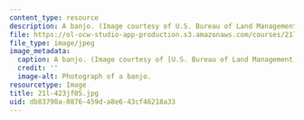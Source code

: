 ```yaml
---
content_type: resource
description: A banjo. (Image courtesy of U.S. Bureau of Land Management.)
file: https://ol-ocw-studio-app-production.s3.amazonaws.com/courses/21l-423j-introduction-to-anglo-american-folk-music-fall-2005/db83790a0876459da8e643cf46218a33_21l-423jf05.jpg
file_type: image/jpeg
image_metadata:
  caption: A banjo. (Image courtesy of [U.S. Bureau of Land Management](https://www.blm.gov/).)
  credit: ''
  image-alt: Photograph of a banjo.
resourcetype: Image
title: 21l-423jf05.jpg
uid: db83790a-0876-459d-a8e6-43cf46218a33
---
```


